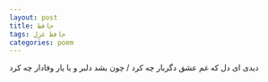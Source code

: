 ```yaml
---
layout: post
title: حافظ
tags: حافظ غزل
categories: poem
---
```


دیدی ای دل که غم عشق دگربار چه کرد / چون بشد دلبر و با یار وفادار چه کرد